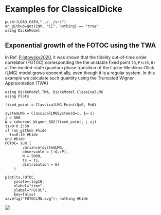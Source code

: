 # Examples for ClassicalDicke

```@setup examples
push!(LOAD_PATH,"../../src")
on_github=get(ENV, "CI", nothing) == "true"
using DickeModel
```

## Exponential growth of the FOTOC using the TWA
In Ref. [Pilatowsky2020](@cite), it was shown that the fidelity out-of-time order 
correlator (FOTOC) corresponding the the unstable fixed point ``(Q,P)=(0,0)`` at the excited-state 
quantum phase transition of the Lipkin-Meshkov-Glick (LMG) model grows eponentially, 
even though it is a regular system. In this example we calculate such quantity 
using the Truncated Wigner Approximation (TWA)

```@example examples
using DickeModel.TWA, DickeModel.ClassicalLMG
using Plots

fixed_point = ClassicalLMG.Point(Q=0, P=0)

systemLMG = ClassicalLMGSystem(Ω=1, ξ=-1)
j = 500
W = coherent_Wigner_SU2(fixed_point, j =j)
ts=0:0.1:50
if !on_github #hide
  ts=0:10 #hide
end #hide
FOTOC= sum.(
        variance(systemLMG,
        observable = [:Q,:P], 
        N = 5000, 
        ts = ts, 
        distribution = W)
    )

plot(ts,FOTOC,
    yscale=:log10,
    xlabel="time",
    ylabel="FOTOC",
    key=false)
savefig("FOTOCLMG.svg"); nothing #hide
```
![](FOTOCLMG.svg)